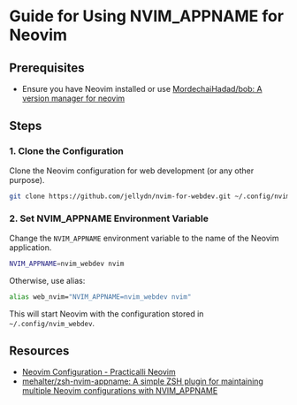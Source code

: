 # Guide for Using NVIM_APPNAME for Neovim

## Prerequisites

- Ensure you have Neovim installed or use [MordechaiHadad/bob: A version manager for neovim](https://github.com/MordechaiHadad/bob)

## Steps

### 1. Clone the Configuration

Clone the Neovim configuration for web development (or any other purpose).

```bash
git clone https://github.com/jellydn/nvim-for-webdev.git ~/.config/nvim_webdev
```

### 2. Set NVIM_APPNAME Environment Variable

Change the `NVIM_APPNAME` environment variable to the name of the Neovim application.

```bash
NVIM_APPNAME=nvim_webdev nvim
```

Otherwise, use alias:

```bash
alias web_nvim="NVIM_APPNAME=nvim_webdev nvim"
```

This will start Neovim with the configuration stored in `~/.config/nvim_webdev`.

## Resources

- [Neovim Configuration - Practicalli Neovim](https://practical.li/neovim/configuration/#multiple-configurations)
- [mehalter/zsh-nvim-appname: A simple ZSH plugin for maintaining multiple Neovim configurations with NVIM_APPNAME](https://github.com/mehalter/zsh-nvim-appname)
